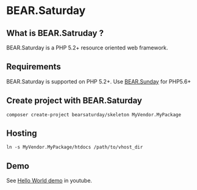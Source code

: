 BEAR.Saturday
======

What is BEAR.Satruday ?
-----------------

BEAR.Saturday is a PHP 5.2+ resource oriented web framework. 

Requirements
------------

BEAR.Saturday is supported on PHP 5.2+.
Use [BEAR.Sunday](http://bearsunday.github.io/) for PHP5.6+


Create project with BEAR.Saturday
-------------
```
composer create-project bearsaturday/skeleton MyVendor.MyPackage
````

Hosting
-------------
```
ln -s MyVendor.MyPackage/htdocs /path/to/vhost_dir
```

Demo
----
See [Hello World demo][2] in youtube. 


[2]: http://www.youtube.com/watch?v=NKdiNdNbH0Y
